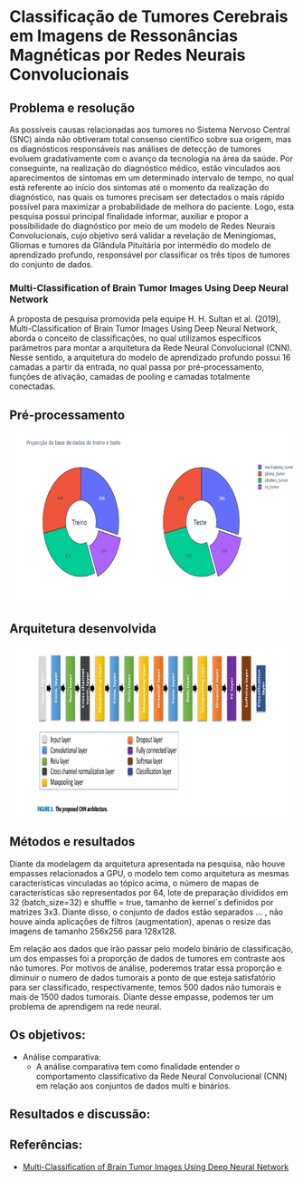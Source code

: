 # Classificação de Tumores Cerebrais em Imagens de Ressonâncias Magnéticas por Redes Neurais Convolucionais

## Problema e resolução

As possíveis causas relacionadas aos tumores no Sistema Nervoso Central 
(SNC) ainda não obtiveram total consenso científico sobre sua origem, mas os 
diagnósticos responsáveis nas análises de detecção de tumores evoluem 
gradativamente com o avanço da tecnologia na área da saúde. Por conseguinte, na 
realização do diagnóstico médico, estão vinculados aos aparecimentos de sintomas 
em um determinado intervalo de tempo, no qual está referente ao início dos sintomas 
até o momento da realização do diagnóstico, nas quais os tumores precisam ser 
detectados o mais rápido possível para maximizar a probabilidade de melhora do 
paciente. Logo, esta pesquisa possui principal finalidade informar, auxiliar e propor a 
possibilidade do diagnóstico por meio de um modelo de Redes Neurais 
Convolucionais, cujo objetivo será validar a revelação de Meningiomas, Gliomas e 
tumores da Glândula Pituitária por intermédio do modelo de aprendizado profundo, 
responsável por classificar os três tipos de tumores do conjunto de dados.

### Multi-Classification of Brain Tumor Images Using Deep Neural Network

A proposta de pesquisa promovida pela equipe H. H. Sultan et al. (2019), Multi-Classification of Brain Tumor Images Using Deep Neural Network, aborda o conceito de classificações, no qual utilizamos específicos parâmetros para montar a arquitetura da Rede Neural Convolucional (CNN). Nesse sentido, a arquitetura do modelo de aprendizado profundo possui 16 camadas a partir da entrada, no qual passa por pré-processamento, funções de ativação, camadas de pooling e camadas totalmente conectadas.

## Pré-processamento
<img src="https://raw.githubusercontent.com/wander-asb/MRI_CLASSIFICATION/main/teste_treino_dataset.png" width="949" height="302" />

## Arquitetura desenvolvida

<img src="https://github.com/wander-asb/MRI_CLASSIFICATION/blob/main/multi-classification%20architecture%20CNN.png?raw=true" width="949" height="302" />

## Métodos e resultados

Diante da modelagem da arquitetura apresentada na pesquisa, não houve empasses relacionados a GPU, o modelo tem como arquitetura as mesmas características vinculadas ao tópico acima, o número de mapas de características são representados por 64, lote de preparação divididos em 32 (batch_size=32) e shuffle = true, tamanho de kernel´s definidos por matrizes 3x3. Diante disso, o conjunto de dados estão separados ... , não houve ainda aplicações de filtros (augmentation), apenas o resize das imagens de tamanho 256x256 para 128x128.

Em relação aos dados que irão passar pelo modelo binário de classificação, um dos empasses foi a proporção de dados de tumores em contraste aos não tumores. Por motivos de análise, poderemos tratar essa proporção e diminuir o numero de dados tumorais a ponto de que esteja satisfatório para ser classificado, respectivamente, temos 500 dados não tumorais e mais de 1500 dados tumorais. Diante desse empasse, podemos ter um problema de aprendigem na rede neural.


## Os objetivos:

* Análise comparativa:
  * A análise comparativa tem como finalidade entender o comportamento classificativo da Rede Neural Convolucional (CNN) em relação aos conjuntos de dados multi e binários.

## Resultados e discussão: 

## Referências:
 * [Multi-Classification of Brain Tumor Images Using Deep Neural Network](https://ieeexplore.ieee.org/document/8723045)
